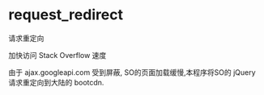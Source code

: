 # request_redirect
请求重定向

加快访问 Stack Overflow 速度

由于 ajax.googleapi.com 受到屏蔽, SO的页面加载缓慢,本程序将SO的 jQuery 请求重定向到大陆的 bootcdn.
